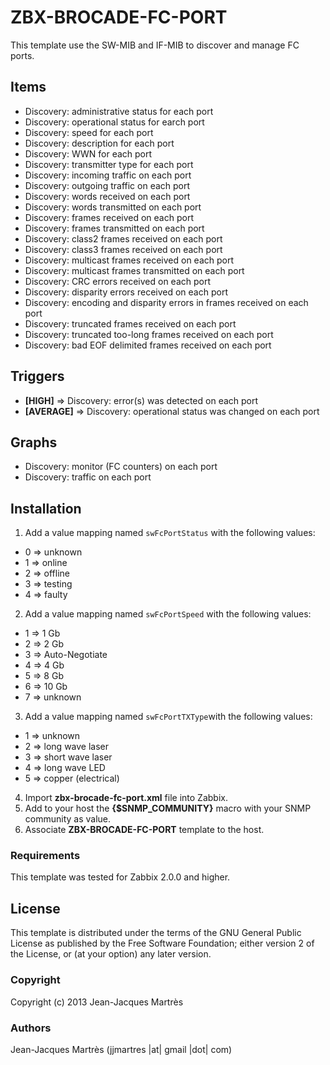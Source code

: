 ZBX-BROCADE-FC-PORT
===================

This template use the SW-MIB and IF-MIB to discover and manage FC ports.

Items
-----

  * Discovery: administrative status for each port
  * Discovery: operational status for earch port
  * Discovery: speed for each port
  * Discovery: description for each port
  * Discovery: WWN for each port
  * Discovery: transmitter type for each port
  * Discovery: incoming traffic on each port
  * Discovery: outgoing traffic on each port
  * Discovery: words received on each port
  * Discovery: words transmitted on each port 
  * Discovery: frames received on each port
  * Discovery: frames transmitted on each port
  * Discovery: class2 frames received on each port
  * Discovery: class3 frames received on each port
  * Discovery: multicast frames received on each port
  * Discovery: multicast frames transmitted on each port
  * Discovery: CRC errors received on each port
  * Discovery: disparity errors received on each port
  * Discovery: encoding and disparity errors in frames received on each port
  * Discovery: truncated frames received on each port
  * Discovery: truncated too-long frames received on each port
  * Discovery: bad EOF delimited frames received on each port

Triggers
--------

  * **[HIGH]** => Discovery: error(s) was detected on each port
  * **[AVERAGE]** => Discovery: operational status was changed on each port

Graphs
------

  * Discovery: monitor (FC counters) on each port
  * Discovery: traffic on each port

Installation
------------

1. Add a value mapping named `swFcPortStatus` with the following values:
  * 0 => unknown
  * 1 => online
  * 2 => offline
  * 3 => testing
  * 4 => faulty
2. Add a value mapping named `swFcPortSpeed` with the following values:
  * 1 => 1 Gb
  * 2 => 2 Gb
  * 3 => Auto-Negotiate
  * 4 => 4 Gb
  * 5 => 8 Gb
  * 6 => 10 Gb
  * 7 => unknown
3. Add a value mapping named `swFcPortTXType`with the following values:
  * 1 => unknown
  * 2 => long wave laser
  * 3 => short wave laser
  * 4 => long wave LED
  * 5 => copper (electrical)
4. Import **zbx-brocade-fc-port.xml** file into Zabbix.
5. Add to your host the **{$SNMP_COMMUNITY}** macro with your SNMP community as value.
6. Associate **ZBX-BROCADE-FC-PORT** template to the host.

### Requirements

This template was tested for Zabbix 2.0.0 and higher.

License
-------

This template is distributed under the terms of the GNU General Public License as published by the Free Software Foundation; either version 2 of the  License, or (at your option) any later version.

### Copyright

  Copyright (c) 2013 Jean-Jacques Martrès

### Authors

  Jean-Jacques Martrès
  (jjmartres |at| gmail |dot| com)
